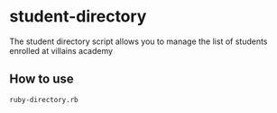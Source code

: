 # student-directory

The student directory script allows you to manage the list of students enrolled at villains academy

## How to use

```shell
ruby-directory.rb
```
